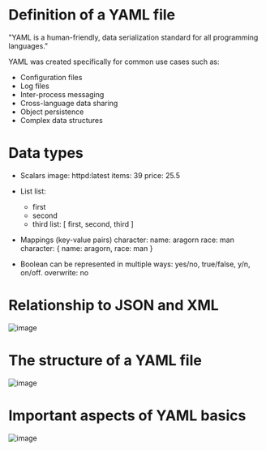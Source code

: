 # Definition of a YAML file
"YAML is a human-friendly, data serialization standard for all programming languages."

YAML was created specifically for common use cases such as:

- Configuration files
- Log files
- Inter-process messaging
- Cross-language data sharing
- Object persistence
- Complex data structures

# Data types
- Scalars
  image: httpd:latest
  items: 39
  price: 25.5

- List
  list:
  - first
  - second
  - third
list: [ first, second, third ]

- Mappings (key-value pairs)
  character:
  name: aragorn
  race: man
character: { name: aragorn, race: man }


- Boolean can be represented in multiple ways: yes/no, true/false, y/n, on/off.
  overwrite: no


# Relationship to JSON and XML
![image](https://github.com/user-attachments/assets/e28ff9ad-3f2b-4f31-81bb-631ad65ea2d5)

# The structure of a YAML file

![image](https://github.com/user-attachments/assets/a2118814-0e41-403b-b752-df5d89482c13)

# Important aspects of YAML basics

![image](https://github.com/user-attachments/assets/e0bbbf09-a7e3-4048-b05d-6d662469ff43)
